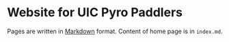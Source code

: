 # Website for UIC Pyro Paddlers

Pages are written in [Markdown](https://github.com/adam-p/markdown-here/wiki/Markdown-Cheatsheet) format. Content of home page is in `index.md`.